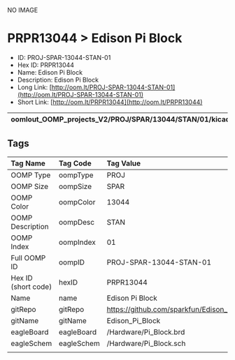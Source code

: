 


  
NO IMAGE  
# PRPR13044 > Edison Pi Block

- ID: PROJ-SPAR-13044-STAN-01
- Hex ID: PRPR13044
- Name: Edison Pi Block
- Description: Edison Pi Block
- Long Link: [http://oom.lt/PROJ-SPAR-13044-STAN-01](http://oom.lt/PROJ-SPAR-13044-STAN-01)
- Short Link: [http://oom.lt/PRPR13044](http://oom.lt/PRPR13044)
  

|oomlout_OOMP_projects_V2/PROJ/SPAR/13044/STAN/01/kicadPcb3dFront.png|oomlout_OOMP_projects_V2/PROJ/SPAR/13044/STAN/01/kicadPcb3dBack.png|oomlout_OOMP_projects_V2/PROJ/SPAR/13044/STAN/01/kicadPcb3d.png||
| :---: | :---: | :---: | :---: |

## Tags
  

|Tag Name|Tag Code|Tag Value|
| :--- | :--- | :--- |
|OOMP Type|oompType|PROJ|
|OOMP Size|oompSize|SPAR|
|OOMP Color|oompColor|13044|
|OOMP Description|oompDesc|STAN|
|OOMP Index|oompIndex|01|
|Full OOMP ID|oompID|PROJ-SPAR-13044-STAN-01|
|Hex ID (short code)|hexID|PRPR13044|
|Name|name|Edison Pi Block|
|gitRepo|gitRepo|https://github.com/sparkfun/Edison_Pi_Block|
|gitName|gitName|Edison_Pi_Block|
|eagleBoard|eagleBoard|/Hardware/Pi_Block.brd|
|eagleSchem|eagleSchem|/Hardware/Pi_Block.sch|
||||
